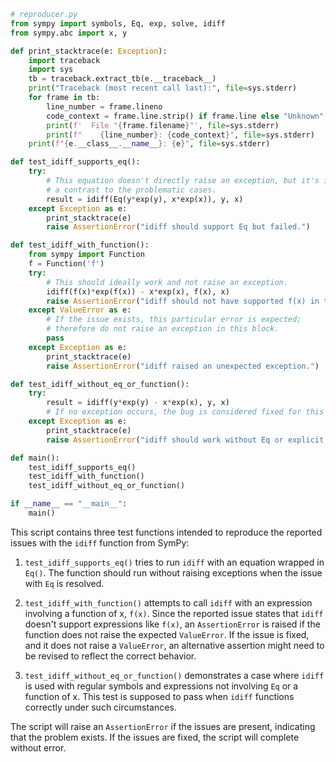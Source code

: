 ```python
# reproducer.py
from sympy import symbols, Eq, exp, solve, idiff
from sympy.abc import x, y

def print_stacktrace(e: Exception):
    import traceback
    import sys
    tb = traceback.extract_tb(e.__traceback__)
    print("Traceback (most recent call last):", file=sys.stderr)
    for frame in tb:
        line_number = frame.lineno
        code_context = frame.line.strip() if frame.line else "Unknown"
        print(f'  File "{frame.filename}"', file=sys.stderr)
        print(f"    {line_number}: {code_context}", file=sys.stderr)
    print(f"{e.__class__.__name__}: {e}", file=sys.stderr)

def test_idiff_supports_eq():
    try:
        # This equation doesn't directly raise an exception, but it's included as
        # a contrast to the problematic cases.
        result = idiff(Eq(y*exp(y), x*exp(x)), y, x)
    except Exception as e:
        print_stacktrace(e)
        raise AssertionError("idiff should support Eq but failed.")

def test_idiff_with_function():
    from sympy import Function
    f = Function('f')
    try:
        # This should ideally work and not raise an exception.
        idiff(f(x)*exp(f(x)) - x*exp(x), f(x), x)
        raise AssertionError("idiff should not have supported f(x) in this context but it did.")
    except ValueError as e:
        # If the issue exists, this particular error is expected;
        # therefore do not raise an exception in this block.
        pass
    except Exception as e:
        print_stacktrace(e)
        raise AssertionError("idiff raised an unexpected exception.")

def test_idiff_without_eq_or_function():
    try:
        result = idiff(y*exp(y) - x*exp(x), y, x)
        # If no exception occurs, the bug is considered fixed for this case.
    except Exception as e:
        print_stacktrace(e)
        raise AssertionError("idiff should work without Eq or explicit function but failed.")

def main():
    test_idiff_supports_eq()
    test_idiff_with_function()
    test_idiff_without_eq_or_function()

if __name__ == "__main__":
    main()

```

This script contains three test functions intended to reproduce the reported issues with the `idiff` function from SymPy:

1. `test_idiff_supports_eq()` tries to run `idiff` with an equation wrapped in `Eq()`. The function should run without raising exceptions when the issue with `Eq` is resolved.

2. `test_idiff_with_function()` attempts to call `idiff` with an expression involving a function of x, `f(x)`. Since the reported issue states that `idiff` doesn't support expressions like `f(x)`, an `AssertionError` is raised if the function does not raise the expected `ValueError`. If the issue is fixed, and it does not raise a `ValueError`, an alternative assertion might need to be revised to reflect the correct behavior.

3. `test_idiff_without_eq_or_function()` demonstrates a case where `idiff` is used with regular symbols and expressions not involving `Eq` or a function of x. This test is supposed to pass when `idiff` functions correctly under such circumstances.

The script will raise an `AssertionError` if the issues are present, indicating that the problem exists. If the issues are fixed, the script will complete without error.